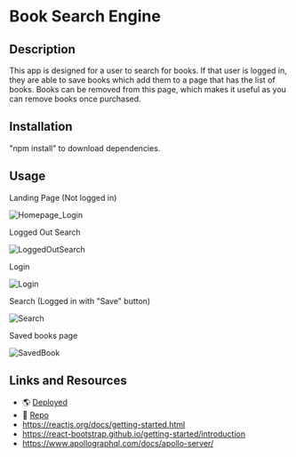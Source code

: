 # Book Search Engine

## Description

This app is designed for a user to search for books.  If that user is logged in, they are able to save books which add them to a page that has the list of books.  Books can be removed from this page, which makes it useful as you can remove books once purchased.

## Installation

"npm install" to download dependencies.

## Usage

Landing Page (Not logged in)

![Homepage_Login](https://user-images.githubusercontent.com/89749979/156942385-f9d01594-b1d1-446b-bba9-e61cfcf92b3d.png)

Logged Out Search

![LoggedOutSearch](https://user-images.githubusercontent.com/89749979/156942401-f9103cbc-8382-40a8-b612-f2d04996b4ff.png)

Login

![Login](https://user-images.githubusercontent.com/89749979/156942632-4008cd01-61fa-4b2d-a2e0-3cae763c1b96.png)


Search (Logged in with "Save" button)

![Search](https://user-images.githubusercontent.com/89749979/156942413-aec922aa-4724-40a1-ab5b-7a2bfb45cde6.png)

Saved books page

![SavedBook](https://user-images.githubusercontent.com/89749979/156942421-abe5dd56-0f19-496a-af84-1bc3d27f466c.png)


## Links and Resources

* 🌎 [Deployed](https://limitless-retreat-48610.herokuapp.com/)
* 💾 [Repo](https://github.com/BMArsenault/book-search-engine)
* https://reactjs.org/docs/getting-started.html
* https://react-bootstrap.github.io/getting-started/introduction
* https://www.apollographql.com/docs/apollo-server/
